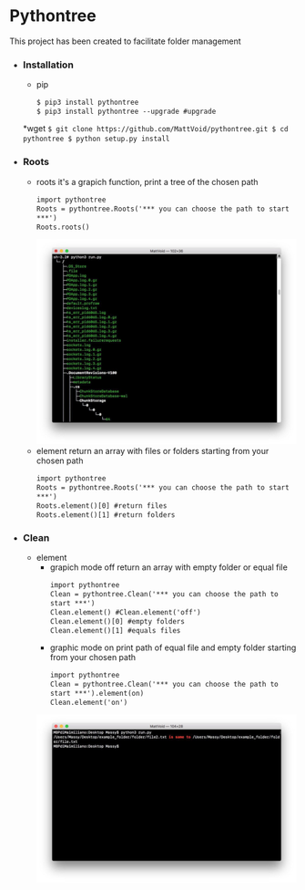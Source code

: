 # Pythontree

This project has been created to facilitate folder management

* ### Installation ###
	* pip
		```
		$ pip3 install pythontree
		$ pip3 install pythontree --upgrade #upgrade
		```
	*wget
		```
		$ git clone https://github.com/MattVoid/pythontree.git
		$ cd pythontree
		$ python setup.py install
		```
* ### Roots ###
	* roots
		it's a grapich function, print a tree of the chosen path
		```
		import pythontree
		Roots = pythontree.Roots('*** you can choose the path to start ***')
		Roots.roots()
		```
		![Alt text](https://raw.githubusercontent.com/MattVoid/pythontree/master/img/roots.jpg?raw=true)
	* element
		return an array with files or folders starting from your chosen path
		```
		import pythontree
		Roots = pythontree.Roots('*** you can choose the path to start ***')
		Roots.element()[0] #return files
		Roots.element()[1] #return folders
		```
* ### Clean ###
  	* element
		* grapich mode off
			return an array with empty folder or equal file 
			```
			import pythontree
			Clean = pythontree.Clean('*** you can choose the path to start ***')
			Clean.element() #Clean.element('off')
			Clean.element()[0] #empty folders
			Clean.element()[1] #equals files
			```
		* graphic mode on
			print path of equal file and empty folder starting from your chosen path
			```
			import pythontree
			Clean = pythontree.Clean('*** you can choose the path to start ***').element(on)
			Clean.element('on')
			```
		![Alt text](https://raw.githubusercontent.com/MattVoid/pythontree/master/img/clean.jpg?raw=true)
